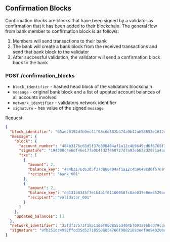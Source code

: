 ## Confirmation Blocks

Confirmation blocks are blocks that have been signed by a validator as confirmation that it has been added to their 
blockchain. The general flow from bank member to confirmation block is as follows:

1. Members will send transactions to their bank
2. The bank will create a bank block from the received transactions and send that bank block to the validator
3. After successful validation, the validator will send a confirmation block back to the bank

### POST /confirmation_blocks

- `block_identifier` - hashed head block of the validators blockchain
- `message` - original bank block and a list of updated account balances of all accounts involved
- `network_identifier` - validators network identifier
- `signature` - hex value of the signed `message`

Request:
```json
{
  "block_identifier": "65ae26192dfb9ec41f88c6d582b374a9b42ab58833e1612452d7a8f685dcd4d5",
  "message": {
    "block": {
      "account_number": "484b3176c63d5f37d808404af1a12c4b9649cd6f6769f35bdf5a816133623fbc",
      "signature": "194308c4e6df46e17fa0b4fd2f460727d7a93eb622d2071a4aa53923f8fc5b88a750bd20eafe119cdb6f7e554dcb52c96b1a6d02ec614d3cefb2118bc4ea1d0d",
      "txs": [
        {
          "amount": 2,
          "balance_key": "484b3176c63d5f37d808404af1a12c4b9649cd6f6769f35bdf5a816133623fbc",
          "recipient": "bank_001"
        },
        {
          "amount": 2,
          "balance_key": "dd131b8345f7e1b4b1f61106058fc8ae037e8ee8529acc444fa7d1c189f8cfc6",
          "recipient": "validator_001"
        }
      ]
    },
    "updated_balances": []
  },
  "network_identifier": "3afdf37573f1a511def0bd85553404b7091a76bcd79cdcebba1310527b167521",
  "signature": "9fb251dc4952ffcd35d52718558885e766f90821893eef9e940200a7a3c4bb40f6eb74d8a6e8b362e596c8d398480b0979993de588e1e5b034f34a50644a3503"
}
```
